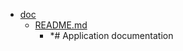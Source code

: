 - <a href = "E:\Node_projects\Node_Way\ArchivTSH_2\ArhivMetarhia_2\Example-master\application\doc\cat.doc\dir.doc.md">doc</a>
    - <a href = "E:\Node_projects\Node_Way\ArchivTSH_2\ArhivMetarhia_2\Example-master\application\doc\README.md">README.md</a>
        - *# Application documentation
